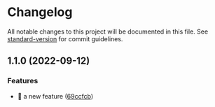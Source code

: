 # Changelog

All notable changes to this project will be documented in this file. See [standard-version](https://github.com/conventional-changelog/standard-version) for commit guidelines.

## 1.1.0 (2022-09-12)


### Features

* 🎸 a new feature ([69ccfcb](https://github.com/gokuney/test-git-cz/commit/69ccfcb4694466d7cc2bf3faaee170b9f0f10837))